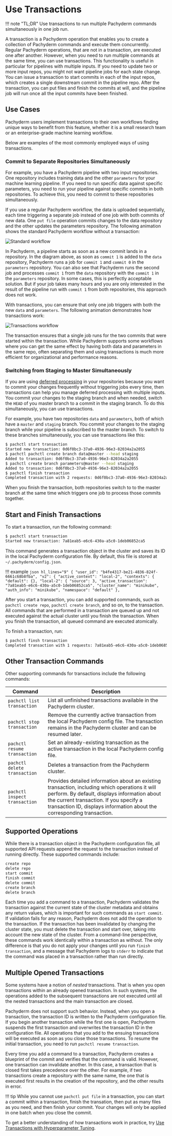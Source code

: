 # Use Transactions

!!! note "TL;DR" Use transactions to run multiple Pachyderm commands
simultaneously in one job run.

A transaction is a Pachyderm operation that enables you to create a collection
of Pachyderm commands and execute them concurrently. Regular Pachyderm
operations, that are not in a transaction, are executed one after another.
However, when you need to run multiple commands at the same time, you can use
transactions. This functionality is useful in particular for pipelines with
multiple inputs. If you need to update two or more input repos, you might not
want pipeline jobs for each state change. You can issue a transaction to start
commits in each of the input repos, which creates a single downstream commit in
the pipeline repo. After the transaction, you can put files and finish the
commits at will, and the pipeline job will run once all the input commits have
been finished.

## Use Cases

Pachyderm users implement transactions to their own workflows finding unique
ways to benefit from this feature, whether it is a small research team or an
enterprise-grade machine learning workflow.

Below are examples of the most commonly employed ways of using transactions.

### Commit to Separate Repositories Simultaneously

For example, you have a Pachyderm pipeline with two input repositories. One
repository includes training data and the other `parameters` for your machine
learning pipeline. If you need to run specific data against specific parameters,
you need to run your pipeline against specific commits in both repositories. To
achieve this, you need to commit to these repositories simultaneously.

If you use a regular Pachyderm workflow, the data is uploaded sequentially, each
time triggering a separate job instead of one job with both commits of new data.
One `put file` operation commits changes to the data repository and the other
updates the parameters repository. The following animation shows the standard
Pachyderm workflow without a transaction:

![Standard workflow](../assets/images/transaction_wrong.gif)

In Pachyderm, a pipeline starts as soon as a new commit lands in a repository.
In the diagram above, as soon as `commit 1` is added to the `data` repository,
Pachyderm runs a job for `commit 1` and `commit 0` in the `parameters`
repository. You can also see that Pachyderm runs the second job and processes
`commit 1` from the `data` repository with the `commit 1` in the `parameters`
repository. In some cases, this is perfectly acceptable solution. But if your
job takes many hours and you are only interested in the result of the pipeline
run with `commit 1` from both repositories, this approach does not work.

With transactions, you can ensure that only one job triggers with both the new
`data` and `parameters`. The following animation demonstrates how transactions
work:

![Transactions workflow](../assets/images/transaction_right.gif)

The transaction ensures that a single job runs for the two commits that were
started within the transaction. While Pachyderm supports some workflows where
you can get the same effect by having both data and parameters in the same repo,
often separating them and using transactions is much more efficient for
organizational and performance reasons.

### Switching from Staging to Master Simultaneously

If you are using [deferred processing](../deferred_processing/) in your
repositories because you want to commit your changes frequently without
triggering jobs every time, then transactions can help you manage deferred
processing with multiple inputs. You commit your changes to the staging branch
and when needed, switch the `HEAD` of you master branch to a commit in the
staging branch. To do this simultaneously, you can use transactions.

For example, you have two repositories `data` and `parameters`, both of which
have a `master` and `staging` branch. You commit your changes to the staging
branch while your pipeline is subscribed to the master branch. To switch to
these branches simultaneously, you can use transactions like this:

```bash
$ pachctl start transaction
Started new transaction: 0d6f0bc3-37a0-4936-96e3-82034a2a2055
$ pachctl pachctl create branch data@master --head staging
Added to transaction: 0d6f0bc3-37a0-4936-96e3-82034a2a2055
$ pachctl create branch parameters@master --head staging
Added to transaction: 0d6f0bc3-37a0-4936-96e3-82034a2a2055
$ pachctl finish transaction
Completed transaction with 2 requests: 0d6f0bc3-37a0-4936-96e3-82034a2a2055
```

When you finish the transaction, both repositories switch to to the master
branch at the same time which triggers one job to process those commits
together.

## Start and Finish Transactions

To start a transaction, run the following command:

```bash
$ pachctl start transaction
Started new transaction: 7a81eab5-e6c6-430a-a5c0-1deb06852ca5
```

This command generates a transaction object in the cluster and saves its ID in
the local Pachyderm configuration file. By default, this file is stored at
`~/.pachyderm/config.json`.

!!! example
`json hl_lines="9" { "user_id": "b4fe4317-be21-4836-824f-6661c68b8fba", "v2": { "active_context": "local-2", "contexts": { "default": {}, "local-2": { "source": 3, "active_transaction": "7a81eab5-e6c6-430a-a5c0-1deb06852ca5", "cluster_name": "minikube", "auth_info": "minikube", "namespace": "default" },`

After you start a transaction, you can add supported commands, such as
`pachctl create repo`, `pachctl create branch`, and so on, to the transaction.
All commands that are performed in a transaction are queued up and not executed
against the actual cluster until you finish the transaction. When you finish the
transaction, all queued command are executed atomically.

To finish a transaction, run:

```bash
$ pachctl finsh transaction
Completed transaction with 1 requests: 7a81eab5-e6c6-430a-a5c0-1deb06852ca5
```

## Other Transaction Commands

Other supporting commands for transactions include the following commands:

| Command                       | Description                                                                                                                                                                                                                                                         |
| ----------------------------- | ------------------------------------------------------------------------------------------------------------------------------------------------------------------------------------------------------------------------------------------------------------------- |
| `pachctl list transaction`    | List all unfinished transactions available in the Pachyderm cluster.                                                                                                                                                                                                |
| `pachctl stop transaction`    | Remove the currently active transaction from the local Pachyderm config file. The transaction remains in the Pachyderm cluster and can be resumed later.                                                                                                            |
| `pachctl resume transaction`  | Set an already-existing transaction as the active transaction in the local Pachyderm config file.                                                                                                                                                                   |
| `pachctl delete transaction`  | Deletes a transaction from the Pachyderm cluster.                                                                                                                                                                                                                   |
| `pachctl inspect transaction` | Provides detailed information about an existing transaction, including which operations it will perform. By default, displays information about the current transaction. If you specify a transaction ID, displays information about the corresponding transaction. |

## Supported Operations

While there is a transaction object in the Pachyderm configuration file, all
supported API requests append the request to the transaction instead of running
directly. These supported commands include:

```bash
create repo
delete repo
start commit
finish commit
delete commit
create branch
delete branch
```

Each time you add a command to a transaction, Pachyderm validates the
transaction against the current state of the cluster metadata and obtains any
return values, which is important for such commands as `start commit`. If
validation fails for any reason, Pachyderm does not add the operation to the
transaction. If the transaction has been invalidated by changing the cluster
state, you must delete the transaction and start over, taking into account the
new state of the cluster. From a command-line perspective, these commands work
identically within a transaction as without. The only difference is that you do
not apply your changes until you run `finish transaction`, and a message that
Pachyderm logs to `stderr` to indicate that the command was placed in a
transaction rather than run directly.

## Multiple Opened Transactions

Some systems have a notion of _nested_ transactions. That is when you open
transactions within an already opened transaction. In such systems, the
operations added to the subsequent transactions are not executed until all the
nested transactions and the main transaction are closed.

Pachyderm does not support such behavior. Instead, when you open a transaction,
the transaction ID is written to the Pachyderm configuration file. If you begin
another transaction while the first one is open, Pachyderm suspends the first
transaction and overwrites the transaction ID in the configuration file. All
operations that you add to the ensuing transactions will be executed as soon as
you close those transactions. To resume the initial transaction, you need to run
`pachctl resume transaction`.

Every time you add a command to a transaction, Pachyderm creates a blueprint of
the commit and verifies that the command is valid. However, one transaction can
invalidate another. In this case, a transaction that is closed first takes
precedence over the other. For example, if two transactions create a repository
with the same name, the one that is executed first results in the creation of
the repository, and the other results in error.

!!! tip While you cannot use `pachctl put file` in a transaction, you can start
a commit within a transaction, finish the transation, then put as many files as
you need, and then finish your commit. Your changes will only be applied in one
batch when you close the commit.

To get a better understanding of how transactions work in practice, try
[Use Transactions with Hyperparameter Tuning](https://github.com/pachyderm/pachyderm/tree/master/examples/transactions/).

